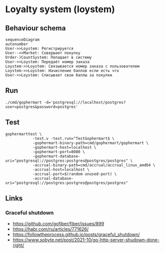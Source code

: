 # Loyalty system (loystem)

## Behaviour schema

```mermaid
sequenceDiagram
autonumber
User->>Loystem: Регистрируется
User-->>Market: Совершает покупку
Order-)CountSystem: Попадает в систему
User->>Loystem: Передаёт номер заказа
Loystem->>Loystem: Связывается номер заказа с пользователем
Loystem->>Loystem: Начисление баллов если есть что
User->>Loystem: Списывает свои баллы за покупки
```

## Run

```shell
./cmd/gophermart -d='postgresql://localhost/postgres?user=postgres&password=postgres'
```

## Test

```shell
gophermarttest \
            -test.v -test.run=^TestGophermart$ \
            -gophermart-binary-path=cmd/gophermart/gophermart \
            -gophermart-host=localhost \
            -gophermart-port=8080 \
            -gophermart-database-uri="postgresql://postgres:postgres@postgres/postgres" \
            -accrual-binary-path=cmd/accrual/accrual_linux_amd64 \
            -accrual-host=localhost \
            -accrual-port=$(random unused-port) \
            -accrual-database-uri="postgresql://postgres:postgres@postgres/postgres"

```

## Links

### Graceful shutdown

* <https://github.com/gofiber/fiber/issues/899>
* <https://habr.com/ru/articles/771626/>
* <https://followtheprocess.github.io/posts/graceful_shutdown/>
* <https://www.sobyte.net/post/2021-10/go-http-server-shudown-done-right/>
